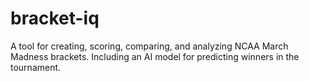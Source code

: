 # bracket-iq
A tool for creating, scoring, comparing, and analyzing NCAA March Madness brackets.  Including an AI model for predicting winners in the tournament.
